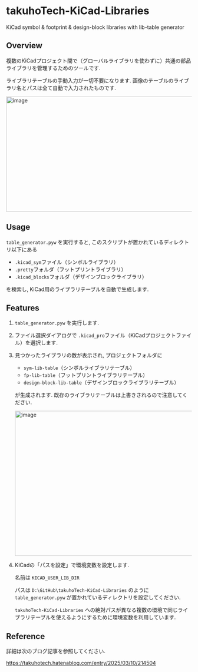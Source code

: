 # takuhoTech-KiCad-Libraries
KiCad symbol & footprint & design-block libraries with lib-table generator

## Overview
複数のKiCadプロジェクト間で（グローバルライブラリを使わずに）共通の部品ライブラリを管理するためのツールです.

ライブラリテーブルの手動入力が一切不要になります. 画像のテーブルのライブラリ名とパスは全て自動で入力されたものです.

<img width="757" height="313" alt="image" src="https://github.com/user-attachments/assets/f7891152-8964-4a21-b111-2ebbee7cef40" />

## Usage
`table_generator.pyw` を実行すると, このスクリプトが置かれているディレクトリ以下にある

- `.kicad_sym`ファイル（シンボルライブラリ）
- `.pretty`フォルダ（フットプリントライブラリ）
- `.kicad_blocks`フォルダ（デザインブロックライブラリ）

を検索し, KiCad用のライブラリテーブルを自動で生成します.

## Features
1. `table_generator.pyw` を実行します.
2. ファイル選択ダイアログで `.kicad_pro`ファイル（KiCadプロジェクトファイル）を選択します.
3. 見つかったライブラリの数が表示され, プロジェクトフォルダに
   - `sym-lib-table`（シンボルライブラリテーブル）
   - `fp-lib-table`（フットプリントライブラリテーブル）
   - `design-block-lib-table`（デザインブロックライブラリテーブル）
   
   が生成されます. 既存のライブラリテーブルは上書きされるので注意してください.
   
   <img width="590" height="394" alt="image" src="https://github.com/user-attachments/assets/4ae793d1-303a-4c20-8e66-22eebcc3884e" />
   
5. KiCadの「パスを設定」で環境変数を設定します.
   
   名前は `KICAD_USER_LIB_DIR`
   
   パスは `D:\GitHub\takuhoTech-KiCad-Libraries` のように `table_generator.pyw` が置かれているディレクトリを設定してください.

   `takuhoTech-KiCad-Libraries` への絶対パスが異なる複数の環境で同じライブラリテーブルを使えるようにするために環境変数を利用しています.

## Reference
詳細は次のブログ記事を参照してください.

https://takuhotech.hatenablog.com/entry/2025/03/10/214504
